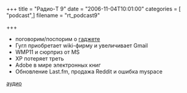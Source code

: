 +++
title = "Радио-T 9"
date = "2006-11-04T10:01:00"
categories = [ "podcast",]
filename = "rt_podcast9"

+++

- поговорим/поспорим о [гаджете](http://u10.iriver.com/html/en_us/itsu10.html)
- Гугл приобретает wiki-фирму и увеличивает Gmail
- WMP11 и сюрприз от MS
- XP потеряет треть
- Adobe в мире электронных книг
- Обновление Last.fm, продажа Reddit и ошибка myspace

[аудио](http://cdn.radio-t.com/rt_podcast9.mp3)
<audio src="http://cdn.radio-t.com/rt_podcast9.mp3" preload="none"></audio>